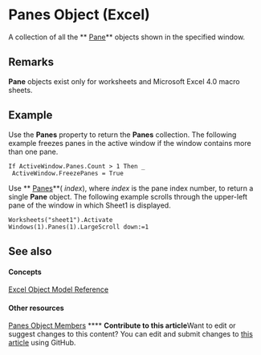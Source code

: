 
# Panes Object (Excel)

A collection of all the  ** [Pane](9064bb89-d08c-bbd3-3c0f-77a39586bbbb.md)** objects shown in the specified window.


## Remarks

 **Pane** objects exist only for worksheets and Microsoft Excel 4.0 macro sheets.


## Example

Use the  **Panes** property to return the **Panes** collection. The following example freezes panes in the active window if the window contains more than one pane.


```
If ActiveWindow.Panes.Count > 1 Then _ 
 ActiveWindow.FreezePanes = True
```

Use  ** [Panes](ba89f562-66f8-990d-e034-c996557b3687.md)**( _index_), where  _index_ is the pane index number, to return a single **Pane** object. The following example scrolls through the upper-left pane of the window in which Sheet1 is displayed.




```
Worksheets("sheet1").Activate 
Windows(1).Panes(1).LargeScroll down:=1
```


## See also


#### Concepts


 [Excel Object Model Reference](11ea8598-8a20-92d5-f98b-0da04263bf2c.md)
#### Other resources


 [Panes Object Members](39e33777-dd62-1364-4d95-82d50d026617.md)
****   **Contribute to this article**Want to edit or suggest changes to this content? You can edit and submit changes to  [this article](https://github.com/jhershey00/VBA_Excel_Test/OpenXMLCon/articles/ce27ae27-52d9-9e51-a068-b9c082a0a692.md) using GitHub.

